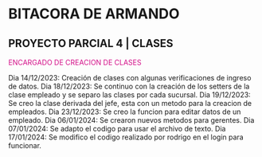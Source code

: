 # BITACORA DE ARMANDO

## PROYECTO PARCIAL 4 | CLASES

<span style="color:#d41089">ENCARGADO DE CREACION DE CLASES</span>

Dia 14/12/2023: Creación de clases con algunas verificaciones de ingreso de datos.
Dia 18/12/2023: Se continuo con la creación de los setters de la clase empleado y se separo las clases por cada sucursal.
Dia 19/12/2023: Se creo la clase derivada del jefe, esta con un metodo para la creacion de empleados.
Dia 23/12/2023: Se creo la funcion para editar datos de un empleado.
Dia 06/01/2024: Se crearon nuevos metodos para gerentes.
Dia 07/01/2024: Se adapto el codigo para usar el archivo de texto.
Dia 17/01/2024: Se modifico el codigo realizado por rodrigo en el login para funcionar.
